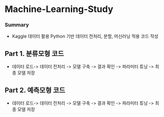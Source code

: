 # Machine-Learning-Study

### Summary

- Kaggle 데이터 활용 Python 기반 데이터 전처리, 분할, 머신러닝 적용 코드 작성

## Part 1. 분류모형 코드

- 데이터 로드-> 데이터 전처리 -> 모델 구축 -> 결과 확인 -> 파라미터 튜닝 -> 최종 모델 저장 

## Part 2. 예측모형 코드

- 데이터 로드-> 데이터 전처리 -> 모델 구축 -> 결과 확인 -> 파라미터 튜닝 -> 최종 모델 저장

